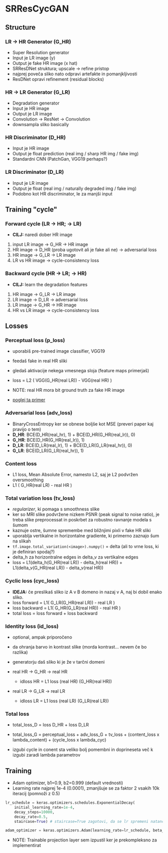 # SRResCycGAN

## Structure

### LR -> HR Generator (G_HR)

- Super Resolution generator
- Input je LR image (y)
- Output je fake HR image (x hat)
- SRResDNet struktura; upscale -> refine pristop
- najprej poveča sliko nato odpravi artefakte in pomanjkljivosti
- ResDNet opravi refinement (residual blocks)

### HR -> LR Generator (G_LR)

- Degradation generator
- Input je HR image
- Output je LR image
- Convolution -> ResNet -> Convolution
- downsampla sliko basically

### HR Discriminator (D_HR)

- Input je HR image
- Output je float prediction (real img / sharp HR img / fake img)
- Standardni CNN (PatchGan, VGG19 perhaps?)

### LR Discriminator (D_LR)

- Input je LR image
- Output je float (real img / naturally degraded img / fake img)
- Podobno kot HR discriminator, le za manjši input

## Training "cycle"

### Forward cycle (LR -> HR; -> LR)

- **CILJ:** naredi dober HR image

1. input LR image -> G_HR -> HR image
2. HR image -> D_HR (proba ugotovit ali je fake ali ne) -> adversarial loss
3. HR image -> G_LR -> LR image
4. LR vs HR image -> cycle-consistency loss

### Backward cycle (HR -> LR; -> HR)

- **CILJ:** learn the degradation features

1. HR image -> G_LR -> LR image
2. LR image -> D_LR -> adversarial loss
3. LR image -> G_HR -> HR image
4. HR vs LR image -> cycle-consistency loss

## Losses

### Perceptual loss (p_loss)

- uporabiš pre-trained image classifier, VGG19
- feedaš fake in real HR sliki
- gledaš aktivacije nekega vmesnega sloja (feature maps primerjaš)
- loss = L2 ( VGG(G_HR(real LR)) - VGG(real HR) )

- NOTE: real HR mora bit ground truth za fake HR image
- [poglej ta primer](https://www.tensorflow.org/tutorials/generative/style_transfer#define_content_and_style_representations)

### Adversarial loss (adv_loss)

- BinaryCrossEntropy ker se obnese boljše kot MSE (preveri paper kaj pravijo o tem)
- **D_HR**: BCE(D_HR(real_hr), 1) + BCE(D_HR(G_HR(real_lr)), 0)
- **G_HR**: BCE(D_HR(G_HR(real_lr)), 1)
- **D_LR**: BCE(D_LR(real_lr), 1) + BCE(D_LR(G_LR(real_hr)), 0)
- **G_LR**: BCE(D_LR(G_LR(real_hr)), 1)

### Content loss

- L1 loss, Mean Absolute Error, namesto L2, saj je L2 podvržen oversmoothing
- L1 ( G_HR(real LR) - real HR )

### Total variation loss (tv_loss)

- _regularizer_, ki pomaga s smoothness slike
- ker so MRI slike podvržene nizkem PSNR (peak signal to noise ratio), je treba slike preprocessat
  in poskrbet za robustno ravnanje modela s šumom
- kaznuje ostre, šumne spremembe med bližnjimi pixli v fake HR sliki
- uporablja vertikalne in horizontalne gradiente, ki primerno zaznajo šum na slikah
- `tf.image.total_variation(<image>).numpy()` = delta (ali to vrne loss, ki je definiran spodaj?)
- delta_h za horizontralne edges in delta_v za vertikalne edges
- loss = L1(delta_h(G_HR(real LR)) - delta_h(real HR)) + L1(delta_v(G_HR(real LR)) - delta_v(real HR))

### Cyclic loss (cyc_loss)

- **IDEJA:** če preslikaš sliko iz A v B domeno in nazaj v A, naj bi dobil enako sliko.
- loss forward = L1( G_LR(G_HR(real LR)) - real LR )
- loss backward = L1( G_HR(G_LR(real HR)) - real HR )
- total loss = loss forward + loss backward

### Identity loss (id_loss)

- optional, ampak priporočeno
- da ohranja barvo in kontrast slike (morda kontrast... nevem če bo razlika)
- generatorju daš sliko ki je že v tarčni domeni

- real HR -> G_HR -> real HR
  - idloss HR = L1 loss (real HR) (G_HR(real HR))

- real LR -> G_LR -> real LR
  - idloss LR = L1 loss (real LR) (G_LR(real LR))

### Total loss

- total_loss_D =
  loss D_HR +
  loss D_LR

- total_loss_G =
  perceptual_loss +
  adv_loss_G +
  tv_loss +
  (content_loss x lambda_content) +
  (cycle_loss x lambda_cyc)

- izgubi cycle in conent sta veliko bolj pomembni in doprineseta več k izgubi zaradi lambda parametrov

## Training

- Adam optimizer, b1=0.9, b2=0.999 (default vrednosti)
- Learning rate najprej 1e-4 (0.0001), zmanjšuje se za faktor 2 vsakih 10k iteracij (pomnoži z 0.5)

```python
lr_schedule = keras.optimizers.schedules.ExponentialDecay(
    initial_learning_rate=1e-4,
    decay_steps=10000,
    decay_rate=0.5,
    staircase=True) # staircase=True zagotovi, da se lr spremeni natančno na vsakih 10k korakov

adam_optimizer = keras.optimizers.Adam(learning_rate=lr_schedule, beta_1=0.9, beta_2=0.999)
```

- NOTE: Trainable projection layer sem izpustil ker je prekompleksno za implementirat
